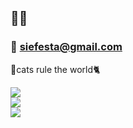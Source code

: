 ## 👋👋

### 📧 siefesta@gmail.com

🌟cats rule the world🐈   
 


<!-- ⚡ About Tools ⚡ -->
<img src="https://img.shields.io/badge/-swift-FA7343?style=flat-square&logo=Swift&logoColor=white"/><br/>
<img src="https://img.shields.io/badge/-Kotlin-0095D5?style=flat-square&logo=Kotlin&logoColor=white"/><br/>
<img src="https://img.shields.io/badge/-Java-007396?style=flat-square&logo=Java&logoColor=white"/><br/>

<!--
**siefesta/siefesta** is a ✨ _special_ ✨ repository because its `README.md` (this file) appears on your GitHub profile.

<img src="https://img.shields.io/badge/-MySQL-4479A1?style=flat-square&logo=MySQL&logoColor=white"/> 
<img src="https://img.shields.io/badge/-MariaDB-003545?style=flat-square&logo=MariaDB&logoColor=white"/> 

Here are some ideas to get you started:

- 🔭 I’m currently working on ...
- 🌱 I’m currently learning ...
- 👯 I’m looking to collaborate on ...
- 🤔 I’m looking for help with ...
- 💬 Ask me about ...
- 📫 How to reach me: ...
- 😄 Pronouns: ...
- ⚡ Fun fact: ...
-->
